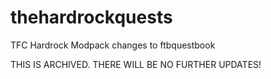 # thehardrockquests
TFC Hardrock Modpack changes to ftbquestbook

THIS IS ARCHIVED. THERE WILL BE NO FURTHER UPDATES!

